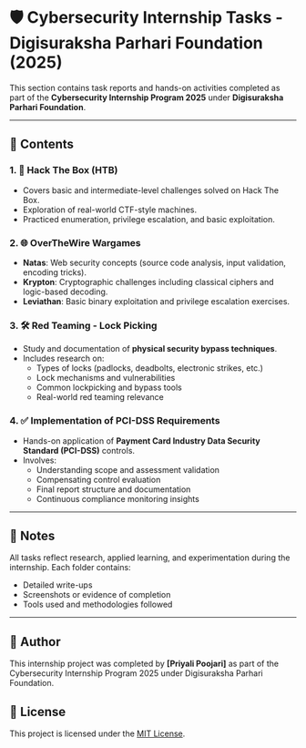 # 🛡️ Cybersecurity Internship Tasks - Digisuraksha Parhari Foundation (2025)

This section contains task reports and hands-on activities completed as part of the **Cybersecurity Internship Program 2025** under **Digisuraksha Parhari Foundation**.

---

## 📁 Contents

### 1. 🧠 Hack The Box (HTB)
- Covers basic and intermediate-level challenges solved on Hack The Box.
-  Exploration of real-world CTF-style machines.
- Practiced enumeration, privilege escalation, and basic exploitation.

### 2. 🌐 OverTheWire Wargames
- **Natas**: Web security concepts (source code analysis, input validation, encoding tricks).
- **Krypton**: Cryptographic challenges including classical ciphers and logic-based decoding.
- **Leviathan**: Basic binary exploitation and privilege escalation exercises.

### 3. 🛠️ Red Teaming - Lock Picking
- Study and documentation of **physical security bypass techniques**.
- Includes research on:
  - Types of locks (padlocks, deadbolts, electronic strikes, etc.)
  - Lock mechanisms and vulnerabilities
  - Common lockpicking and bypass tools
  - Real-world red teaming relevance

### 4. ✅ Implementation of PCI-DSS Requirements
- Hands-on application of **Payment Card Industry Data Security Standard (PCI-DSS)** controls.
- Involves:
  - Understanding scope and assessment validation
  - Compensating control evaluation
  - Final report structure and documentation
  - Continuous compliance monitoring insights

---

## 📌 Notes

All tasks reflect research, applied learning, and experimentation during the internship. Each folder contains:
- Detailed write-ups
- Screenshots or evidence of completion
- Tools used and methodologies followed

---
## 👤 Author

This internship project was completed by **[Priyali Poojari]** as part of the Cybersecurity Internship Program 2025 under Digisuraksha Parhari Foundation.


## 📄 License

This project is licensed under the [MIT License](../LICENSE).
